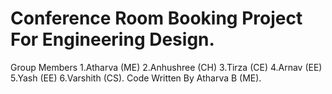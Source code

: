 # Conference Room Booking Project For Engineering Design.
Group Members 1.Atharva (ME) 
              2.Anhushree (CH) 
              3.Tirza (CE) 
              4.Arnav (EE)
              5.Yash (EE)
              6.Varshith (CS).
Code Written By Atharva B (ME).
